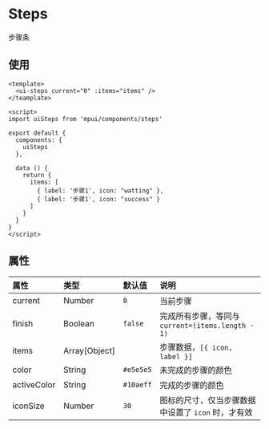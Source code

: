 Steps
===

步骤条

## 使用

```vue
<template>
  <ui-steps current="0" :items="items" />
</teamplate>

<script>
import uiSteps from 'mpui/components/steps'

export default {
  components: {
    uiSteps
  },

  data () {
    return {
      items: [
        { label: '步骤1', icon: "watting" },
        { label: '步骤1', icon: "success" }
      ]
    }
  }
}
</script>
```

## 属性

| 属性 | 类型 | 默认值 | 说明 |
| :-- | :-- | :-- | :-- |
| current | Number | `0` | 当前步骤
| finish | Boolean | `false` | 完成所有步骤，等同与 `current=(items.length - 1)` |
| items | Array[Object] |   | 步骤数据，`[{ icon, label }]` |
| color | String | `#e5e5e5` | 未完成的步骤的颜色 |
| activeColor | String | `#10aeff` | 完成的步骤的颜色 |
| iconSize | Number | `30` | 图标的尺寸，仅当步骤数据中设置了 `icon` 时，才有效
